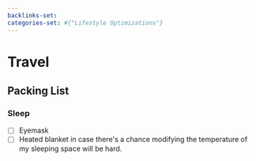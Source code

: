 ```yaml
---
backlinks-set: 
categories-set: #{"Lifestyle Optimizations"}
---
```

# Travel

## Packing List

### Sleep

 - [ ] Eyemask
 - [ ] Heated blanket in case there's a chance modifying the temperature of my
   sleeping space will be hard.